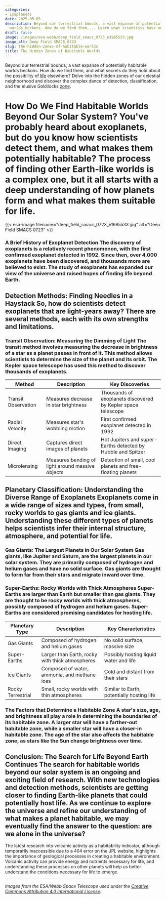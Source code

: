```yaml
---
categories:
- Exoplanets
date: 2025-05-05
description: Beyond our terrestrial bounds, a vast expanse of potentially habitable
  worlds beckons. How do we find them,... Learn what scientists have uncovered.
draft: false
image: /images/esa-webb/deep_field_smacs_0723_e1985533.jpg
image_alt: Deep Field SMACS 0723
slug: the-hidden-zones-of-habitable-worlds
title: The Hidden Zones of Habitable Worlds
---
```


Beyond our terrestrial bounds, a vast expanse of potentially habitable worlds beckons. How do we find them, and what secrets do they hold about the possibility of [life](/blog/the-quest-for-life-beyond-earth-unveiling-the-mysteries-of-h) elsewhere? Delve into the hidden zones of our celestial neighborhood and discover the complex dance of detection, classification, and the elusive Goldilocks [zone](/blog/discovering-new-worlds-nasas-quest-for-[exoplanets](/blog/exoplanets-and-the-search-for-life-beyond-earth)-and-the-se/).

# How Do We Find Habitable Worlds Beyond Our Solar System? You've probably heard about exoplanets, but do you know how scientists detect them, and what makes them potentially habitable? The process of finding other Earth-like worlds is a complex one, but it all starts with a deep understanding of how planets form and what makes them suitable for life.
{{< esa-image filename="deep_field_smacs_0723_e1985533.jpg" alt="Deep Field SMACS 0723" >}}



 ### A Brief History of Exoplanet Detection The discovery of exoplanets is a relatively recent phenomenon, with the first confirmed exoplanet detected in 1992. Since then, over 4,000 exoplanets have been discovered, and thousands more are believed to exist. The study of exoplanets has expanded our view of the universe and raised hopes of finding life beyond Earth.

 ## Detection Methods: Finding Needles in a Haystack So, how do scientists detect exoplanets that are light-years away? There are several methods, each with its own strengths and limitations.

 ### Transit Observation: Measuring the Dimming of Light The transit method involves measuring the decrease in brightness of a star as a planet passes in front of it. This method allows scientists to determine the size of the planet and its orbit. The Kepler space telescope has used this method to discover thousands of exoplanets.

 | **Method** | **Description** | **Key Discoveries** |
| --- | --- | --- |
| Transit Observation | Measures decrease in star brightness | Thousands of exoplanets discovered by Kepler space telescope |
| Radial Velocity | Measures star's wobbling motion | First confirmed exoplanet detected in 1992 |
| Direct Imaging | Captures direct images of planets | Hot Jupiters and super-Earths detected by Hubble and Spitzer |
| Microlensing | Measures bending of light around massive objects | Detection of small, cool planets and free-floating planets | ### Radial Velocity: Feeling the Wobbling of Stars The radial velocity method involves measuring the star's wobbling motion caused by the gravitational pull of an orbiting planet. This method allows scientists to determine the mass of the planet and its orbit. The first confirmed exoplanet was detected using this method in 1992.

 ## Planetary Classification: Understanding the Diverse Range of Exoplanets Exoplanets come in a wide range of sizes and types, from small, rocky worlds to gas giants and ice giants. Understanding these different types of planets helps scientists infer their internal structure, atmosphere, and potential for life.

 ### Gas Giants: The Largest Planets in Our Solar System Gas giants, like Jupiter and Saturn, are the largest planets in our solar system. They are primarily composed of hydrogen and helium gases and have no solid surface. Gas giants are thought to form far from their stars and migrate inward over time.

 ### Super-Earths: Rocky Worlds with Thick Atmospheres Super-Earths are larger than Earth but smaller than gas giants. They are thought to be rocky worlds with thick atmospheres, possibly composed of hydrogen and helium gases. Super-Earths are considered promising candidates for hosting life.

 | **Planetary Type** | **Description** | **Key Characteristics** |
| --- | --- | --- |
| Gas Giants | Composed of hydrogen and helium gases | No solid surface, massive size |
| Super-Earths | Larger than Earth, rocky with thick atmospheres | Possibly hosting liquid water and life |
| Ice Giants | Composed of water, ammonia, and methane ices | Cold and distant from their stars |
| Rocky Terrestrial | Small, rocky worlds with thin atmospheres | Similar to Earth, potentially hosting life | ## Habitable Zones: The Goldilocks Zone for Life The habitable zone, also known as the Goldilocks zone, is the region around a star where temperatures are just right for liquid water to exist. Liquid water is essential for life as we know it, and the habitable zone is a crucial factor in determining a planet's potential for hosting life.

 ### The Factors that Determine a Habitable Zone A star's size, age, and brightness all play a role in determining the boundaries of its habitable zone. A larger star will have a farther-out habitable zone, while a smaller star will have a closer-in habitable zone. The age of the star also affects the habitable zone, as stars like the Sun change brightness over time.

 ## Conclusion: The Search for Life Beyond Earth Continues The search for habitable worlds beyond our solar system is an ongoing and exciting field of research. With new technologies and detection methods, scientists are getting closer to finding Earth-like planets that could potentially host life. As we continue to explore the universe and refine our understanding of what makes a planet habitable, we may eventually find the answer to the question: are we alone in the universe?

 The latest research into volcanic activity as a habitability indicator, although temporarily inaccessible due to a 404 error on the JPL website, highlights the importance of geological processes in creating a habitable environment. Volcanic activity can provide energy and nutrients necessary for life, and understanding these processes on other planets will help us better understand the conditions necessary for life to emerge.

---

*Images from the ESA/Webb Space Telescope used under the [Creative Commons Attribution 4.0 International License](https://creativecommons.org/licenses/by/4.0).*